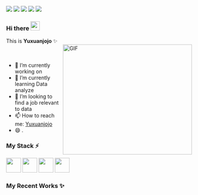 
<p align="left">
    <a href="" alt="Contributors">
        <img src="https://visitor-badge.glitch.me/badge?page_id=Yuxuanjojo.Yuxuanjojo" /></a>
    <!-- <a href="https://wakatime.com/@62a8741d-035b-492c-99a5-85ec0da2f80d">
        <img src="https://wakatime.com/badge/user/62a8741d-035b-492c-99a5-85ec0da2f80d.svg" alt="Total time coded since Dec 25 2021" /></a>
    <a href="https://github.com/Yuxuanjojo/Yuxuanjojo/graphs/contributors" alt="Contributors"> -->
        <img src="https://img.shields.io/github/contributors/Yuxuanjojo/Yuxuanjojo" /></a>
    <a href="https://github.com/Yuxuanjojo/Yuxuanjojo/pulse" alt="Activity">
        <img src="https://img.shields.io/github/commit-activity/m/Yuxuanjojo/Yuxuanjojo" /></a>
    <a href="https://www.linkedin.com/in/yuxuan-long-96a6b5180/">
        <img src="https://img.shields.io/badge/-LinkedIn-black.svg?style=flat-square&logo=linkedin&colorB=555"
            /></a>
     <a href="https://github.com/Yuxuanjojo/Notebook/blob/master/LICENSE.txt">
        <img src="https://img.shields.io/badge/license-MIT-green"
            /></a> 
</p>


### Hi there <img src="https://media.giphy.com/media/hvRJCLFzcasrR4ia7z/giphy.gif" width="25px">

This is **Yuxuanjojo** ✨  
<img align="right" alt="GIF" src="https://github.com/Gapur/Gapur/blob/master/coding.gif?raw=true" width="350" height="300" />
<br></br>

- 🔭 I’m currently working on    
- 🌱 I’m currently learning Data analyze 
- 👯 I’m looking to find a job relevant to data
- 📫 How to reach me: [Yuxuanjojo](mailto:qingyuan3074@gmail.com)   
- 😄 .




### My Stack ⚡
<code><img height="40" src="https://www.vectorlogo.zone/logos/mysql/mysql-ar21.svg"></code>
<code><img height="40" src="https://www.vectorlogo.zone/logos/python/python-ar21.svg"></code>
<code><img height="40" src="https://www.vectorlogo.zone/logos/postgresql/postgresql-ar21.svg"></code>
<code><img height="40" src="https://www.vectorlogo.zone/logos/wordpress/wordpress-ar21.svg"></code>

<!-- 
### I'm interested in 😄
<code><img height="50" src="https://raw.githubusercontent.com/bestofjs/bestofjs-webui/master/public/logos/weex.svg"></code>
<code><img height="50" src="https://www.vectorlogo.zone/logos/angular/angular-ar21.svg"></code>
<code><img height="50" src="https://www.vectorlogo.zone/logos/typescriptlang/typescriptlang-ar21.svg"></code>
<code><img height="50" src="https://www.vectorlogo.zone/logos/sass-lang/sass-lang-ar21.svg"></code>
<code><img height="50" src="https://www.vectorlogo.zone/logos/mongodb/mongodb-ar21.svg"></code>
<code><img height="50" src="https://www.vectorlogo.zone/logos/nodejs/nodejs-ar21.svg"></code>
<code><img height="50" src="https://www.vectorlogo.zone/logos/getbootstrap/getbootstrap-ar21.svg"></code>
 -->









### My Recent Works ✨

<!-- add &hide=language to hide certain languages in the chart-->
<p>
 <!-- <img height="180em" width ="400em"src="https://github-readme-stats.vercel.app/api?username=Yuxuanjojo&count_private=true&show_icons=true&theme=vue&hide_border=true" />
  <img height="160em" width ="400em" src="https://github-readme-stats.vercel.app/api/top-langs/?username=Yuxuanjojo&layout=compact&exclude_repo=Unity3d-Game-Design,WizardChess&theme=vue&hide_border=true"/> 
</p> -->





[home]:Yuxuanjojo/Yuxuanjojo

[my-url]: https://github.com/Yuxuanjojo/Yuxuanjojo
[contributors-shield]: https://img.shields.io/github/contributors/othneildrew/Best-README-Template.svg?style=flat-square
[contributors-url]: [my-url]/graphs/contributors
[forks-shield]: https://img.shields.io/github/forks/othneildrew/Best-README-Template.svg?style=flat-square
[forks-url]: https://github.com/Yuxuanjojo/Notebook/network/members
[stars-shield]: https://img.shields.io/github/stars/othneildrew/Best-README-Template.svg?style=flat-square
[stars-url]: [my-url]/stargazers
[issues-shield]: https://img.shields.io/github/issues/othneildrew/Best-README-Template.svg?style=flat-square
[issues-url]: [my-url]/issues
[license-shield]: https://img.shields.io/badge/license-MIT-green
[license-url]: [my-url]/blob/master/LICENSE.txt
[linkedin-shield]: https://img.shields.io/badge/-LinkedIn-black.svg?style=flat-square&logo=linkedin&colorB=555
[linkedin-url]: https://www.linkedin.com/in/yee-ren-8b63a21a2/
[product-screenshot]: images/screenshot.png
